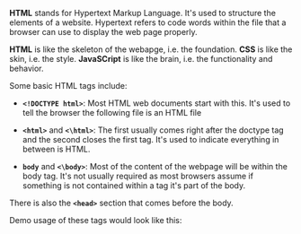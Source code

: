 **HTML** stands for Hypertext Markup Language. It's used to structure the elements of a website. Hypertext refers to code words within the file that a browser can use to display the web page properly.

**HTML** is like the skeleton of the webapge, i.e. the foundation.
**CSS** is like the skin, i.e. the style.
**JavaSCript** is like the brain, i.e. the functionality and behavior.

Some basic HTML tags include:

* **`<!DOCTYPE html>`**: Most HTML web documents start with this. It's used to tell the browser the following file is an HTML file

* **`<html>`** and **`<\html>`**: The first usually comes right after the doctype tag and the second closes the first tag. It's used to indicate everything in between is HTML.

* **`body`** and **`<\body>`**: Most of the content of the webpage will be within the body tag. It's not usually required as most browsers assume if something is not contained within a tag it's part of the body.

There is also the **`<head>`** section that comes before the body.

Demo usage of these tags would look like this:

<!DOCTYPE html>
<html>
    <body>
    <!-- Page Content -->
    </body>
</html>